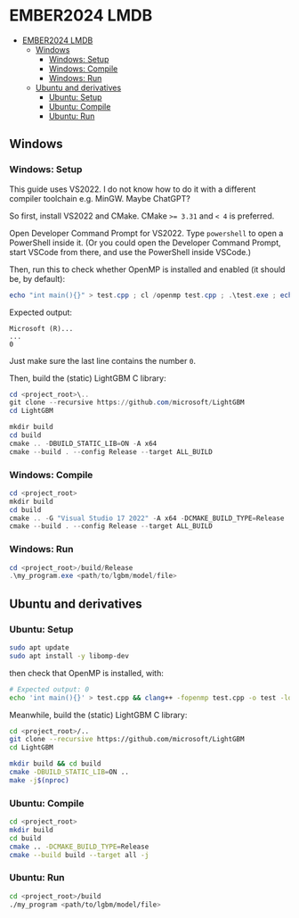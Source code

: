# EMBER2024 LMDB

- [EMBER2024 LMDB](#ember2024-lmdb)
  - [Windows](#windows)
    - [Windows: Setup](#windows-setup)
    - [Windows: Compile](#windows-compile)
    - [Windows: Run](#windows-run)
  - [Ubuntu and derivatives](#ubuntu-and-derivatives)
    - [Ubuntu: Setup](#ubuntu-setup)
    - [Ubuntu: Compile](#ubuntu-compile)
    - [Ubuntu: Run](#ubuntu-run)

## Windows

### Windows: Setup

This guide uses VS2022. I do not know
how to do it with a different compiler
toolchain e.g. MinGW. Maybe ChatGPT?

So first, install VS2022 and CMake.
CMake `>= 3.31` and `< 4` is preferred.

Open Developer Command Prompt for
VS2022. Type `powershell` to open
a PowerShell inside it. (Or you
could open the Developer Command
Prompt, start VSCode from there,
and use the PowerShell inside
VSCode.)

Then, run this to check whether
OpenMP is installed and enabled (it
should be, by default):

```powershell
echo "int main(){}" > test.cpp ; cl /openmp test.cpp ; .\test.exe ; echo $LastExitCode ; rm test.exe ; rm test.cpp
```

Expected output:

    Microsoft (R)...
    ...
    0

Just make sure the last line contains the number `0`.

Then, build the (static) LightGBM C library:

```powershell
cd <project_root>\..
git clone --recursive https://github.com/microsoft/LightGBM
cd LightGBM

mkdir build
cd build
cmake .. -DBUILD_STATIC_LIB=ON -A x64
cmake --build . --config Release --target ALL_BUILD
```

### Windows: Compile

```powershell
cd <project_root>
mkdir build
cd build
cmake .. -G "Visual Studio 17 2022" -A x64 -DCMAKE_BUILD_TYPE=Release
cmake --build . --config Release --target ALL_BUILD
```

### Windows: Run

```powershell
cd <project_root>/build/Release
.\my_program.exe <path/to/lgbm/model/file>
```

## Ubuntu and derivatives

### Ubuntu: Setup

```sh
sudo apt update
sudo apt install -y libomp-dev
```

then check that OpenMP is installed, with:

```sh
# Expected output: 0
echo 'int main(){}' > test.cpp && clang++ -fopenmp test.cpp -o test -lomp && rm -f test.cpp && rm -f test && echo $?
```

Meanwhile, build the (static) LightGBM C library:

```sh
cd <project_root>/..
git clone --recursive https://github.com/microsoft/LightGBM
cd LightGBM

mkdir build && cd build
cmake -DBUILD_STATIC_LIB=ON ..
make -j$(nproc)
```

### Ubuntu: Compile

```sh
cd <project_root>
mkdir build
cd build
cmake .. -DCMAKE_BUILD_TYPE=Release
cmake --build build --target all -j
```

### Ubuntu: Run

```sh
cd <project_root>/build
./my_program <path/to/lgbm/model/file>
```
